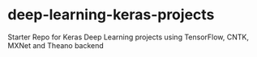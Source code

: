 # deep-learning-keras-projects
Starter Repo for Keras Deep Learning projects using TensorFlow, CNTK, MXNet and Theano  backend
